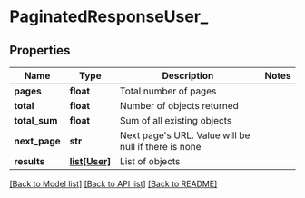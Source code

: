 # PaginatedResponseUser_

## Properties
Name | Type | Description | Notes
------------ | ------------- | ------------- | -------------
**pages** | **float** | Total number of pages | 
**total** | **float** | Number of objects returned | 
**total_sum** | **float** | Sum of all existing objects | 
**next_page** | **str** | Next page&#x27;s URL. Value will be null if there is none | 
**results** | [**list[User]**](User.md) | List of objects | 

[[Back to Model list]](../README.md#documentation-for-models) [[Back to API list]](../README.md#documentation-for-api-endpoints) [[Back to README]](../README.md)

